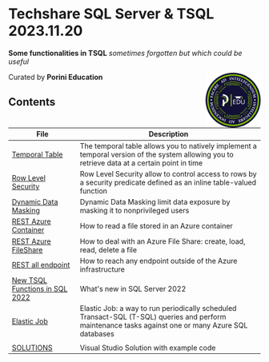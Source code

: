 # **Techshare SQL Server & TSQL** 2023.11.20

**Some functionalities in TSQL** *sometimes forgotten but which could be useful*

Curated by **Porini Education** <img src="/Assets/RGB_Badge_PIRC.png" width=110px align=right>

## Contents

|File|Description|
|---|---|
|[Temporal Table](/Code/TemporalTable.md)|The temporal table allows you to natively implement a temporal version of the system allowing you to retrieve data at a certain point in time |
|[Row Level Security](/Code/RowLevelSecurity.md)|Row Level Security allow to control access to rows by a security predicate defined as an inline table-valued function |
|[Dynamic Data Masking](/Code/DynamicDataMasking.md)|Dynamic Data Masking limit data exposure by masking it to nonprivileged users |
|[REST Azure Container](/Code/REST_AzureContainer.md)| How to read a file stored in an Azure container |
|[REST Azure FileShare](/Code/REST_AzureFileShare.md)| How to deal with an Azure File Share: create, load, read, delete a file|
|[REST all endpoint](/Code/REST_ExternalResources.md)| How to reach any endpoint outside of the Azure infrastructure |
|[New TSQL Functions in SQL 2022](/Code/TSQL-2022.md) | What's new in SQL Server 2022 |
|[Elastic Job](/Code/ElasticJob.md) | Elastic Job: a way to run periodically scheduled Transact-SQL (T-SQL) queries and perform maintenance tasks against one or many Azure SQL databases |
|||
|[SOLUTIONS](/Code/TechShare_20231120/)|Visual Studio Solution with example code |
